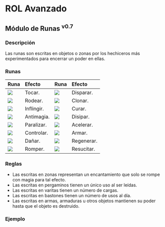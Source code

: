 # ROL Avanzado
## Módulo de Runas <sup>v0.7</sup>

### Descripción
Las runas son escritas en objetos o zonas por los hechiceros más experimentados para encerrar un poder en ellas.

### Runas
| Runa | Efecto | Runa | Efecto |
| :--- | :----- | :--- | :----- |
| ![](https://rola.multisitio.es/img/jdr/runas/tocar.mini.png)      | Tocar.     | ![](https://rola.multisitio.es/img/jdr/runas/disparar.mini.png)   | Disparar.  |
| ![](https://rola.multisitio.es/img/jdr/runas/rodear.mini.png)     | Rodear.    | ![](https://rola.multisitio.es/img/jdr/runas/clonar.mini.png)     | Clonar.    |
| ![](https://rola.multisitio.es/img/jdr/runas/inflingir.mini.png)  | Inflingir. | ![](https://rola.multisitio.es/img/jdr/runas/curar.mini.png)      | Curar.     |
| ![](https://rola.multisitio.es/img/jdr/runas/antimagia.mini.png)  | Antimagia. | ![](https://rola.multisitio.es/img/jdr/runas/disipar.mini.png)    | Disipar.   |
| ![](https://rola.multisitio.es/img/jdr/runas/paralizar.mini.png)  | Paralizar. | ![](https://rola.multisitio.es/img/jdr/runas/acelerar.mini.png)   | Acelerar.  |
| ![](https://rola.multisitio.es/img/jdr/runas/controlar.mini.png)  | Controlar. | ![](https://rola.multisitio.es/img/jdr/runas/armar.mini.png)      | Armar.     |
| ![](https://rola.multisitio.es/img/jdr/runas/teleportar.mini.png) | Dañar.     | ![](https://rola.multisitio.es/img/jdr/runas/regenerar.mini.png)  | Regenerar. |
| ![](https://rola.multisitio.es/img/jdr/runas/romper.mini.png)     | Romper.    | ![](https://rola.multisitio.es/img/jdr/runas/resucitar.mini.png)  | Resucitar. |

### Reglas
* Las escritas en zonas representan un encantamiento que solo se rompe con magia para tal efecto.
* Las escritas en pergaminos tienen un único uso al ser leídas.
* Las escritas en varitas tienen un número de cargas.
* Las escritas en bastones tienen un número de usos al día.
* Las escritas en armas, armaduras u otros objetos mantienen su poder hasta que el objeto es destruido.

### Ejemplo
